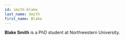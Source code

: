 ```yaml
---
id: smith-blake
last_name: Smith
first_name: Blake
---
```

**Blake Smith** is a PhD student at Northwestern University.